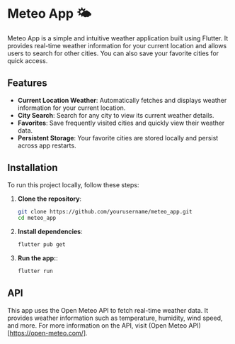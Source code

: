 # Meteo App 🌤️

Meteo App is a simple and intuitive weather application built using Flutter. It provides real-time weather information for your current location and allows users to search for other cities. You can also save your favorite cities for quick access.

## Features

- **Current Location Weather**: Automatically fetches and displays weather information for your current location.
- **City Search**: Search for any city to view its current weather details.
- **Favorites**: Save frequently visited cities and quickly view their weather data.
- **Persistent Storage**: Your favorite cities are stored locally and persist across app restarts.

## Installation

To run this project locally, follow these steps:

1. **Clone the repository**:
   ```bash
   git clone https://github.com/yourusername/meteo_app.git
   cd meteo_app
1. **Install dependencies**:
   ```bash
   flutter pub get
1. **Run the app:**:
   ```bash
   flutter run

## API

This app uses the Open Meteo API to fetch real-time weather data. It provides weather information such as temperature, humidity, wind speed, and more. For more information on the API, visit (Open Meteo API)[https://open-meteo.com/].
